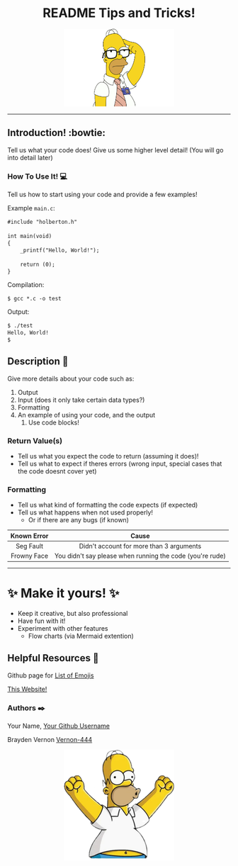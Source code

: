<h1 align="center">README Tips and Tricks!</h1>
<p align="center">
<img src="https://github.com/Vernon-444/Live_Coding/blob/main/Mastering_Reademe/smart_homer.png" alt="Smart Lookin' Homer Simpson"
        width="250"
        height="175" />
</p>

---
## Introduction! :bowtie:

Tell us what your code does!
Give us some higher level detail! (You will go into detail later)


### How To Use It! :computer:

Tell us how to start using your code and provide
a few examples!



Example `main.c`:
```
#include "holberton.h"

int main(void)
{
    _printf("Hello, World!");

    return (0);
}
```

Compilation:
```
$ gcc *.c -o test
```

Output:
```
$ ./test
Hello, World!
$
```

## Description :speech_balloon:
Give more details about your code such as:
1. Output
1. Input (does it only take certain data types?)
1. Formatting
1. An example of using your code, and the output
    1. Use code blocks!

### Return Value(s)
* Tell us what you expect the code to return (assuming it does)!
* Tell us what to expect if theres errors (wrong input, special
cases that the code doesnt cover yet)

### Formatting
* Tell us what kind of formatting the code expects (if expected)
* Tell us what happens when not used properly!
    * Or if there are any bugs (if known)

| Known Error | Cause      |
|:-------------:|:--------:|
|Seg Fault    |Didn't account for more than 3 arguments|
|    Frowny Face    | You didn't say please when running the code (you're rude)|

---

# :sparkles: Make it yours! :sparkles:
* Keep it creative, but also professional
* Have fun with it!
* Experiment with other features
    * Flow charts (via Mermaid extention)


## Helpful Resources :book:

Github page for [List of Emojis](https://github.com/markdown-templates/markdown-emojis)

[This Website!](www.markdownlivepreview.com)


### Authors :black_nib:

Your Name, [Your Github Username](github.com)

Brayden Vernon [Vernon-444](github.com/Vernon-444)

<p align="center">
<img src="https://github.com/Vernon-444/Live_Coding/blob/main/Mastering_Reademe/celebrating_homer.png" alt="Smart Lookin' Homer Simpson"
        width="250"
        height="250" />
</p>
